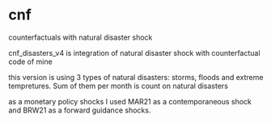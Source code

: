 # cnf
counterfactuals with natural disaster shock

cnf_disasters_v4 is integration of natural disaster shock with counterfactual code of mine

this version is using 3 types of natural disasters: storms, floods and extreme tempretures. Sum of them per month is count on natural disasters

as a monetary policy shocks I used MAR21 as a contemporaneous shock and BRW21 as a forward guidance shocks.
